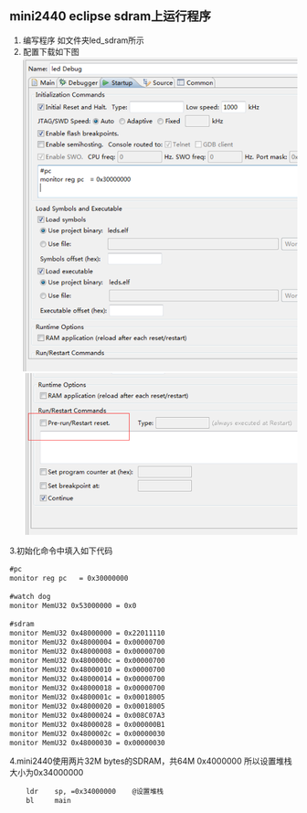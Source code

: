 ## mini2440 eclipse sdram上运行程序

1. 编写程序 如文件夹led_sdram所示
2. 配置下载如下图
![](p1.png)
![](p2.png)

3.初始化命令中填入如下代码
```
#pc
monitor reg pc   = 0x30000000

#watch dog
monitor MemU32 0x53000000 = 0x0

#sdram
monitor MemU32 0x48000000 = 0x22011110
monitor MemU32 0x48000004 = 0x00000700
monitor MemU32 0x48000008 = 0x00000700
monitor MemU32 0x4800000c = 0x00000700
monitor MemU32 0x48000010 = 0x00000700
monitor MemU32 0x48000014 = 0x00000700
monitor MemU32 0x48000018 = 0x00000700
monitor MemU32 0x4800001c = 0x00018005
monitor MemU32 0x48000020 = 0x00018005
monitor MemU32 0x48000024 = 0x008C07A3
monitor MemU32 0x48000028 = 0x000000B1
monitor MemU32 0x4800002c = 0x00000030
monitor MemU32 0x48000030 = 0x00000030
```


4.mini2440使用两片32M bytes的SDRAM，共64M 0x4000000
所以设置堆栈大小为0x34000000

```
    ldr    sp, =0x34000000    @设置堆栈
    bl     main
```